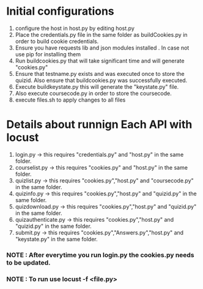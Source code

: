 # Initial configurations 
 1. configure the host in host.py by editing host.py
 2. Place the credentials.py file in the same folder as buildCookies.py in order to build cookie credentials.
 3. Ensure you have requests lib  and json modules installed . In case not use pip for installing  them
 4. Run buildcookies.py that will take significant time and will generate "cookies.py"
 5. Ensure that testname.py exists and was executed once to store the quizid. Also ensure that buildcookies.py was successfully executed.
 6. Execute buildkeystate.py this will generate the "keystate.py" file.
 7. Also execute coursecode.py in order to store the coursecode.
 8. execute files.sh to apply changes to all files

# Details about runnign Each API with locust
 1. login.py  -> this requires "credentials.py" and "host.py" in the same folder.
 2. courselist.py -> this requires "cookies.py" and "host.py" in the same folder.
 3. quizlist.py -> this requires "cookies.py","host.py" and "coursecode.py" in the same folder.
 4. quizinfo.py -> this requires "cookies.py","host.py" and "quizid.py" in the same folder.
 5. quizdownload.py -> this requires "cookies.py","host.py" and "quizid.py" in the same folder.
 6. quizauthenticate.py -> this requires "cookies.py","host.py" and "quizid.py" in the same folder.
 7. submit.py -> this requires "cookies.py","Answers.py","host.py" and "keystate.py" in the same folder.

### NOTE : After everytime you run login.py the cookies.py needs to be updated.
### NOTE : To run use locust -f <file.py>
